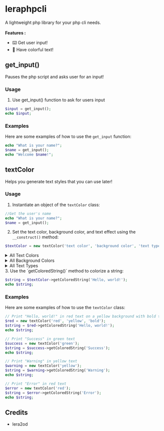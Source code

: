 # leraphpcli
A lightweight php library for your php cli needs. <br>
<br>
**Features :**
- ⌨️ Get user input! 
- 🎨 Have colorful text!

## get_input()
Pauses the php script and asks user for an input!
### Usage
1. Use get_input() function to ask for users input
```php
$input = get_input();
echo $input;
```

### Examples

Here are some examples of how to use the `get_input` function:

```php
echo "What is your name?";
$name = get_input();
echo "Welcome $name!";
```

## textColor
Helps you generate text styles that you can use later!
### Usage
1. Instantiate an object of the `textColor` class:

```php
//Get the user's name
echo "What is your name?";
$name = get_input();
```

2. Set the text color, background color, and text effect using the `__construct()` method:

```php
$textColor = new textColor('text color', 'background color', 'text type');
```

<details>
  <summary>All Text Colors</summary>
  <pre>black, 
red, 
green, 
yellow, 
blue, 
magenta, 
cyan, 
light gray, 
dark gray, 
light red, 
light green, 
light yellow, 
light blue, 
light magenta
light cyan
white</pre>
</details>

<details>
  <summary>All Background Colors</summary>
  <pre>black, 
red, 
green, 
yellow, 
blue, 
magenta, 
cyan, 
light gray, 
dark gray, 
light red, 
light green, 
light yellow, 
light blue, 
light magenta
light cyan
white</pre>
</details>

<details>
  <summary>All Text Types</summary>
  <pre>bold,
dim,
underlined,
blink,
reverse,
hidden</pre>
</details>
3. Use the `getColoredString()` method to colorize a string:

```php
$string = $textColor->getColoredString('Hello, world!');
echo $string;
```

### Examples

Here are some examples of how to use the `textColor` class:

```php
// Print "Hello, world!" in red text on a yellow background with bold text effect
$red = new textColor('red', 'yellow', 'bold');
$string = $red->getColoredString('Hello, world!');
echo $string;

// Print "Success" in green text
$success = new textColor('green');
$string = $success->getColoredString('Success');
echo $string;

// Print "Warning" in yellow text
$warning = new textColor('yellow');
$string = $warning->getColoredString('Warning');
echo $string;

// Print "Error" in red text
$error = new textColor('red');
$string = $error->getColoredString('Error');
echo $string;
```

## Credits
- lera2od
